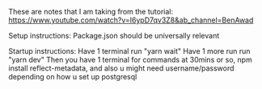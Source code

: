 These are notes that I am taking from the tutorial: https://www.youtube.com/watch?v=I6ypD7qv3Z8&ab_channel=BenAwad

Setup instructions:
Package.json should be universally relevant

Startup instructions:
Have 1 terminal run "yarn wait"
Have 1 more run run "yarn dev"
Then you have 1 terminal for commands
at 30mins or so, npm install reflect-metadata, and also u might need username/password depending on how u set up postgresql
